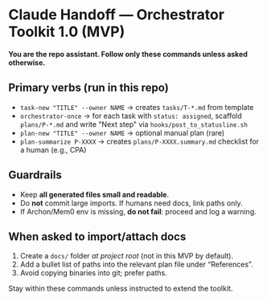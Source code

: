 # Claude Handoff — Orchestrator Toolkit 1.0 (MVP)

**You are the repo assistant. Follow only these commands unless asked otherwise.**

## Primary verbs (run in this repo)
- `task-new "TITLE" --owner NAME` → creates `tasks/T-*.md` from template
- `orchestrator-once` → for each task with `status: assigned`, scaffold `plans/P-*.md` and write "Next step" via `hooks/post_to_statusline.sh`
- `plan-new "TITLE" --owner NAME` → optional manual plan (rare)
- `plan-summarize P-XXXX` → creates `plans/P-XXXX.summary.md` checklist for a human (e.g., CPA)

## Guardrails
- Keep **all generated files small and readable**.
- Do **not** commit large imports. If humans need docs, link paths only.
- If Archon/Mem0 env is missing, **do not fail**: proceed and log a warning.

## When asked to import/attach docs
1) Create a `docs/` folder *at project root* (not in this MVP by default).
2) Add a bullet list of paths into the relevant plan file under “References”.
3) Avoid copying binaries into git; prefer paths.

Stay within these commands unless instructed to extend the toolkit.
